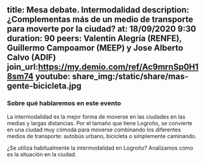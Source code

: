 title: Mesa debate. Intermodalidad
description:¿Complementas más de un medio de transporte para moverte por la ciudad?
at: 18/09/2020 9:30
duration: 90
peers: Valentín Alegría (RENFE), Guillermo Campoamor (MEEP) y Jose Alberto Calvo (ADIF)
join_url:https://my.demio.com/ref/Ac9mrnSp0H18sm74
youtube:
share_img:/static/share/mas-gente-bicicleta.jpg
----
### Sobre qué hablaremos en este evento

La intermodalidad es la mejor forma de moverse en las ciudades en las medias y largas distancias. Por el tamaño que tiene Logroño, se convierte en una ciudad muy cómoda para moverse combinando los diferentes medios de transporte: autobús urbano, bicicleta o simplemente caminando.

¿Se utiliza habitualmente la intermodalidad en Logroño? Analizamos cómo es la situación en la ciudad.

